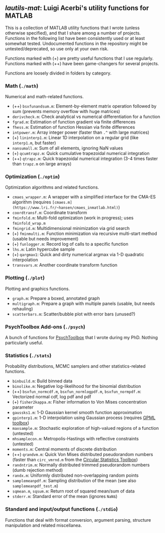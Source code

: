 ## *lautils-mat*: Luigi Acerbi's utility functions for MATLAB

This is a collection of MATLAB utility functions that I wrote (unless otherwise specified), and that I share among a number of projects. Functions in the following list have been consistently used or at least somewhat tested. Undocumented functions in the repository might be untested/deprecated, so use only at your own risk.

Functions marked with (+) are pretty useful functions that I use regularly.
Functions marked with (++) have been game-changers for several projects.

Functions are loosely divided in folders by category.

### Math (`./math`)

Numerical and math-related functions. 

- (++) `bsxfunandsum.m`:  Element-by-element matrix operation followed by sum (prevents memory overflow with huge matrices)
- `derivcheck.m`: Check analytical vs numerical differentiation for a function
- `fgrad.m`: Estimation of function gradient via finite differences
- `fhess.m`: Estimation of function Hessian via finite differences
- `intpower.m`: Array integer power (faster than `.^` with large matrices)
- (+) `lininterp1.m`: Linear 1D interpolation on a regular grid (like `interp1.m`, but faster)
- `nansumall.m`: Sum of all elements, ignoring NaN values
- (+) `qcumtrapz.m`: Quick cumulative trapezoidal numerical integration
- (++) `qtrapz.m`: Quick trapezoidal numerical integration (3-4 times faster than `trapz.m` on large arrays)

### Optimization (`./optim`)

Optimization algorithms and related functions.

- `cmaes_wrapper.m`: A wrapper with a simplified interface for the CMA-ES algorithm (requires `[cmaes.m](https://www.lri.fr/~hansen/cmaes_inmatlab.html)`)
- `coordtransf.m`: Coordinate transform
- `fminfold.m`: Multi-fold optimization (work in progress); uses `fminfold_wrap.m`
- `fmingrid.m`: Multidimensional minimization via grid search
- (+) `fminmulti.m`: Function minimization via recursive multi-start method (usable but needs improvement)
- (+) `funlogger.m`: Record log of calls to a specific function
- `lhs.m`: Latin hypercube sample
- (+) `qargmax1`: Quick and dirty numerical argmax via 1-D quadratic interpolation
- `transvars.m`: Another coordinate transform function

### Plotting (`./plot`)

Plotting and graphics functions.

- `graph.m`: Prepare a boxed, annotated graph
- `multigraph.m`: Prepare a graph with multiple panels (usable, but needs rehauling)
- `scatterbars.m`: Scatter/bubble plot with error bars (unused?)

### PsychToolbox Add-ons (`./psych`)

A bunch of functions for [PsychToolbox](http://psychtoolbox.org/) that I wrote during my PhD. Nothing particularly useful.

### Statistics (`./stats`)

Probability distributions, MCMC samplers and other statistics-related functions.

- `binbuild.m`: Build binned data
- `binolike.m`: Negative log-likelihood for the binomial distribution
- (++) `bsxfun_normcdf.m`, `bsxfun_normlogpdf.m`, `bsxfun_normpdf.m`: Vectorized normal cdf, log pdf and pdf
- (+) `fisher2kappa.m`: Fisher information to Von Mises concentration parameter
- `gaussks1.m`: 1-D Gaussian kernel smooth function approximation
- `gpinterp1.m`: 1-D interpolation using Gaussian process (requires [GPML toolbox](http://www.gaussianprocess.org/gpml/code/matlab/doc/))
- `maxsample.m`: Stochastic exploration of high-valued regions of a function (untested)
- `mhsamplecon.m`: Metropolis-Hastings with reflective constraints (untested)
- `moments.m`: Central moments of discrete distribution
- (++) `qrandvm.m`: Quick Von Mises distributed pseudorandom numbers (faster than `circ_vmrnd.m` from the [Circular Statistics Toolbox](http://bethgelab.org/software/circstat/))
- `randntrim.m`: Normally distributed trimmed pseudorandom numbers (dumb rejection method)
- `randx.m`: Uniformly distributed non-overlapping random points
- `samplemeanpdf.m`: Sampling distribution of the mean (see also `samplemeanpdf_test.m`)
- `sqmean.m`, `sqsum.m`: Return root of squared mean/sum of data
- `stderr.m`: Standard error of the mean (ignores `NaN`s)

### Standard and input/output functions (`./stdio`)

Functions that deal with format conversion, argument parsing, structure manipulation and related miscellanea.
